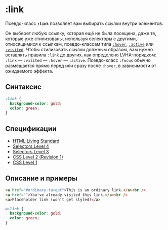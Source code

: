 # :link

Псевдо-класс **`:link`** позволяет вам выбирать ссылки внутри элементов.

Он выберет любую ссылку, которая ещё не была посещена, даже те, которые уже стилизованы, используя селекторы с другими, относящимися к ссылкам, псевдо-классам типа [`:hover`](:hover.md), [`:active`](:active.md) или [`:visited`](:visited.md). Чтобы стилизовать ссылки должным образом, вам нужно вставлять правила `:link` до других, как определено LVHA-порядком: `:link` — `:visited` — `:hover` — `:active`. Псевдо-класс `:focus` обычно размещается прямо перед или сразу после `:hover`, в зависимости от ожидаемого эффекта.

## Синтаксис

```css
:link {
  background-color: gold;
  color: green;
}
```

## Спецификации

- [HTML Living Standard](https://html.spec.whatwg.org/multipage/scripting.html#selector-link)
- [Selectors Level 4](https://drafts.csswg.org/selectors-4/#link)
- [Selectors Level 3](https://drafts.csswg.org/selectors-3/#link)
- [CSS Level 2 (Revision 1)](http://www.w3.org/TR/CSS2/selector.html#link-pseudo-classes)
- [CSS Level 1](http://www.w3.org/TR/CSS1/#anchor-pseudo-classes)

## Описание и примеры

```html tab="HTML"
<a href="#ordinary-target">This is an ordinary link.</a><br />
<a href="">You've already visited this link.</a><br />
<a>Placeholder link (won't get styled)</a>
```

```css tab="CSS"
a:link {
  background-color: gold;
  color: green;
}
```
